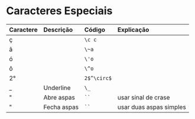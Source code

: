 # Caracteres Especiais

| Caractere | Descrição         | Código            | Explicação                |
| :---      | :---              | :---              | :---                      |
| ç         |                   | ```\c c```        |                           |
| ã         |                   | ```\~a```         |                           |
| ó         |                   | ```\'o```         |                           |
| ô         |                   | ```\^o```         |                           |
| 2°        |                   | ```2$^\circ$```   |                           |
| _         | Underline         | ```\_```          |                           |
| "         | Abre aspas        | ``` `` ```        | usar sinal de crase       |
| "         | Fecha aspas       | ``` `` ```        | usar duas aspas simples   |
